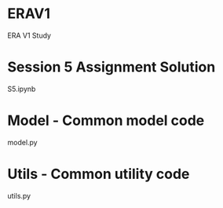 # ERAV1
ERA V1 Study

# Session 5 Assignment Solution
S5.ipynb

# Model - Common model code 
model.py

# Utils - Common utility code 
utils.py
